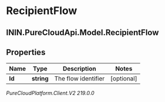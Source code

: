 # RecipientFlow

## ININ.PureCloudApi.Model.RecipientFlow

## Properties

|Name | Type | Description | Notes|
|------------ | ------------- | ------------- | -------------|
| **Id** | **string** | The flow identifier | [optional] |



_PureCloudPlatform.Client.V2 219.0.0_
